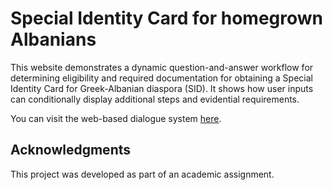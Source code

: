 # Special Identity Card for homegrown Albanians

This website demonstrates a dynamic question-and-answer workflow for determining eligibility and required documentation for obtaining a Special Identity Card for Greek-Albanian diaspora (SID). It shows how user inputs can conditionally display additional steps and evidential requirements.

You can visit the web-based dialogue system [here](https://kostasfr.github.io/egov-ex_SID/).

## Acknowledgments

This project was developed as part of an academic assignment.
